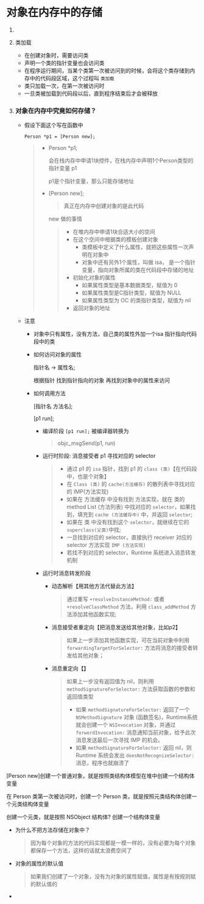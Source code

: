 # 对象在内存中的存储

1. 

2. 类加载

   - 在创建对象时，需要访问类
   - 声明一个类的指针变量也会访问类
   - 在程序运行期间，当某个类第一次被访问到的时候，会将这个类存储到内存中的代码段区域，这个过程叫 `类加载`
   - 类只加载一次，在第一次被访问时
   - 一旦类被加载到代码段以后，直到程序结束后才会被释放

3. ### 对象在内存中究竟如何存储？

   - 假设下面这个写在函数中

     ```objc
     Person *p1 = [Person new];
     ```

     > - Person *p1; 
     >
     >   会在栈内存中申请1块控件，在栈内存中声明1个Person类型的指针变量 p1
     >
     >   p1是个指针变量，那么只能存储地址
     >
     > - [Person new];
     >
     >   > 真正在内存中创建对象的是此代码
     >
     >   new 做的事情
     >
     >   > - 在堆内存中申请1块合适大小的空间
     >   > - 在这个空间中根据类的模板创建对象
     >   >   - 类模板中定义了什么属性，就把这些属性一次声明在对象中
     >   >   - 对象中还有另外1个属性，叫做 isa， 是一个指针变量，指向对象所属的类在代码段中存储的地址
     >   > - 初始化对象的属性
     >   >   - 如果属性类型是基本数据类型，赋值为 0
     >   >   - 如果属性类型是C指针类型，赋值为 NULL
     >   >   - 如果属性类型为 OC 的类指针类型，赋值为 nil
     >   > - 返回对象的地址

   - 注意

     - 对象中只有属性，没有方法，自己类的属性外加一个isa 指针指向代码段中的类

     - 如何访问对象的属性

       指针名 -> 属性名;

       根据指针 找到指针指向的对象 再找到对象中的属性来访问

     - 如何调用方法

       [指针名 方法名];

       [p1 run];

       - 编译阶段 `[p1 run];`  被编译器转换为

         > objc_msgSend(p1, run)

       - 运行时阶段: 消息接受者 p1 寻找对应的 selector

         > - 通过 p1 的 `isa` 指针，找到 p1 的 `class (类)`【在代码段中，也是个对象】
         > - 在 `Class (类)` 的 `cache(方法缓存)` 的散列表中寻找对应的 IMP(方法实现)
         > - 如果在 方法缓存 中没有找到 方法实现，就在 类的 method List (方法列表) 中找对应的 `selector`，如果找到，填充到 `cache (方法缓存中)` 中，并返回 `selector`;
         > - 如果在 类 中没有找到这个 `selector`，就继续在它的 `superclass(父类)`中找;
         > - 一旦找到对应的 selector，直接执行 receiver 对应的 selector 方法实现 `IMP (方法实现)`
         > - 若找不到对应的 selector，Runtime 系统进入消息转发机制

       - 运行时消息转发阶段

         - 动态解析【用其他方法代替此方法】

           > 通过重写 `+resolveInstanceMethod:` 或者 `+resolveClassMethod` 方法，利用 `class_addMethod` 方法添加其他函数实现;

         - 消息接受者重定向【把消息发送给其他对象，比如p2】

           > 如果上一步添加其他函数实现，可在当前对象中利用 `forwardingTargetForSelector:` 方法将消息的接受者转发给其他对象；

         - 消息重定向【】

           > 如果上一步没有返回值为 nil，则利用 `methodSignatureForSelector:` 方法获取函数的参数和返回值类型
           >
           > - 如果 `methodSignatureForSelector:` 返回了一个 `NSMethodSignature` 对象 (函数签名)，Runtime系统就会创建一个 `NSInvocation` 对象，并通过 `forwordInvocation:` 消息通知当前对象，给予此次消息发送最后一次寻找 IMP 的机会。
           > - 如果 `methodSignatureForSelector:` 返回 nil，则 Runtime 系统会发出 `doesNotRecognizeSelector:` 消息，程序也就崩溃了

[Person new]创建一个普通对象，就是按照类结构体模型在堆中创建一个结构体变量

在 Person 类第一次被访问时，创建一个 Person 类，就是按照元类结构体创建一个元类结构体变量

创建一个元类，就是按照 NSObject 结构体? 创建一个结构体变量



- 为什么不把方法存储在对象中？

  > 因为每个对象的方法的代码实现都是一模一样的，没有必要为每个对象都保存一个方法，这样的话就太浪费空间了

- 对象的属性的默认值

  > 如果我们创建了一个对象，没有为对象的属性赋值，属性是有按规则赋的默认值的

- 